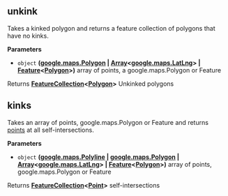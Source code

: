 <!-- Generated by documentation.js. Update this documentation by updating the source code. -->

## unkink

Takes a kinked polygon and returns a feature collection of polygons that have no kinks.

**Parameters**

-   `object` **([google.maps.Polygon](https://github.com/amenadiel/google-maps-documentation/blob/master/docs/Polygon.md) \| [Array](https://developer.mozilla.org/en-US/docs/Web/JavaScript/Reference/Global_Objects/Array)&lt;[google.maps.LatLng](https://github.com/amenadiel/google-maps-documentation/blob/master/docs/LatLng.md)> | [Feature](http://geojson.org/geojson-spec.html#feature-objects)&lt;[Polygon](http://geojson.org/geojson-spec.html#polygon)>)** array of points, a google.maps.Polygon or Feature<Polygon>

Returns **[FeatureCollection](http://geojson.org/geojson-spec.html#feature-collection-objects)&lt;[Polygon](http://geojson.org/geojson-spec.html#polygon)>** Unkinked polygons

## kinks

Takes an array of points, google.maps.Polygon or Feature<Polygon> and returns [points](http://geojson.org/geojson-spec.html#point) at all self-intersections.

**Parameters**

-   `object` **([google.maps.Polyline](https://github.com/amenadiel/google-maps-documentation/blob/master/docs/Polyline.md) \| [google.maps.Polygon](https://github.com/amenadiel/google-maps-documentation/blob/master/docs/Polygon.md) \| [Array](https://developer.mozilla.org/en-US/docs/Web/JavaScript/Reference/Global_Objects/Array)&lt;[google.maps.LatLng](https://github.com/amenadiel/google-maps-documentation/blob/master/docs/LatLng.md)> | [Feature](http://geojson.org/geojson-spec.html#feature-objects)&lt;[Polygon](http://geojson.org/geojson-spec.html#polygon)>)** array of points, google.maps.Polygon or Feature<Polygon>

Returns **[FeatureCollection](http://geojson.org/geojson-spec.html#feature-collection-objects)&lt;[Point](http://geojson.org/geojson-spec.html#point)>** self-intersections
